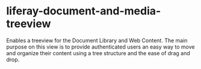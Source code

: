 liferay-document-and-media-treeview
===================================

Enables a treeview for the Document Library and Web Content. The main purpose on this view is to provide authenticated users an easy way to move and organize their content using a tree structure and the ease of drag and drop.
